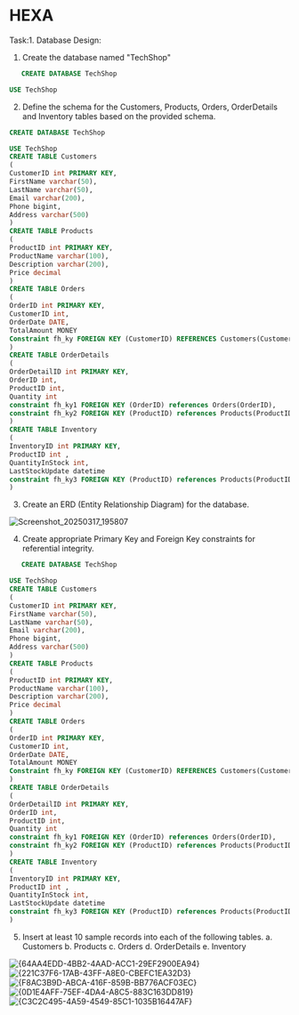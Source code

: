 # HEXA
Task:1. Database Design:
1. Create the database named "TechShop"
```sql
   CREATE DATABASE TechShop

USE TechShop
```
2. Define the schema for the Customers, Products, Orders, OrderDetails and Inventory tables based on the provided schema.
```sql
CREATE DATABASE TechShop

USE TechShop
CREATE TABLE Customers
(
CustomerID int PRIMARY KEY,
FirstName varchar(50),
LastName varchar(50),
Email varchar(200),
Phone bigint,
Address varchar(500)
)
CREATE TABLE Products
(
ProductID int PRIMARY KEY,
ProductName varchar(100),
Description varchar(200),
Price decimal
)
CREATE TABLE Orders
(
OrderID int PRIMARY KEY,
CustomerID int,
OrderDate DATE,
TotalAmount MONEY
Constraint fh_ky FOREIGN KEY (CustomerID) REFERENCES Customers(CustomerID)
)
CREATE TABLE OrderDetails
(
OrderDetailID int PRIMARY KEY,
OrderID int,
ProductID int,
Quantity int
constraint fh_ky1 FOREIGN KEY (OrderID) references Orders(OrderID),
constraint fh_ky2 FOREIGN KEY (ProductID) references Products(ProductID)
)
CREATE TABLE Inventory
(
InventoryID int PRIMARY KEY,
ProductID int ,
QuantityInStock int,
LastStockUpdate datetime
constraint fh_ky3 FOREIGN KEY (ProductID) references Products(ProductID)
)
```
3. Create an ERD (Entity Relationship Diagram) for the database.


![Screenshot_20250317_195807](https://github.com/user-attachments/assets/561287ee-9b99-4308-ac40-f558ffe31461)

4. Create appropriate Primary Key and Foreign Key constraints for referential integrity.
```sql
   CREATE DATABASE TechShop

USE TechShop
CREATE TABLE Customers
(
CustomerID int PRIMARY KEY,
FirstName varchar(50),
LastName varchar(50),
Email varchar(200),
Phone bigint,
Address varchar(500)
)
CREATE TABLE Products
(
ProductID int PRIMARY KEY,
ProductName varchar(100),
Description varchar(200),
Price decimal
)
CREATE TABLE Orders
(
OrderID int PRIMARY KEY,
CustomerID int,
OrderDate DATE,
TotalAmount MONEY
Constraint fh_ky FOREIGN KEY (CustomerID) REFERENCES Customers(CustomerID)
)
CREATE TABLE OrderDetails
(
OrderDetailID int PRIMARY KEY,
OrderID int,
ProductID int,
Quantity int
constraint fh_ky1 FOREIGN KEY (OrderID) references Orders(OrderID),
constraint fh_ky2 FOREIGN KEY (ProductID) references Products(ProductID)
)
CREATE TABLE Inventory
(
InventoryID int PRIMARY KEY,
ProductID int ,
QuantityInStock int,
LastStockUpdate datetime
constraint fh_ky3 FOREIGN KEY (ProductID) references Products(ProductID)
)
```
5. Insert at least 10 sample records into each of the following tables.
a. Customers
b. Products
c. Orders
d. OrderDetails
e. Inventory

![{64AA4EDD-4BB2-4AAD-ACC1-29EF2900EA94}](https://github.com/user-attachments/assets/514ccb72-9100-471b-a283-9951bc33b14a)
![{221C37F6-17AB-43FF-A8E0-CBEFC1EA32D3}](https://github.com/user-attachments/assets/f4e62aa1-f655-4fff-94b2-a67cdf5ead09)
![{F8AC3B9D-ABCA-416F-859B-BB776ACF03EC}](https://github.com/user-attachments/assets/8038b3e0-e402-478b-8530-df728a19c43a)
![{0D1E4AFF-75EF-4DA4-A8C5-883C163DD819}](https://github.com/user-attachments/assets/11c420a8-73c0-4926-9674-f2033e21e15f)
![{C3C2C495-4A59-4549-85C1-1035B16447AF}](https://github.com/user-attachments/assets/5e8c3c0e-87a6-4be3-a7c9-20be6bce3218)








